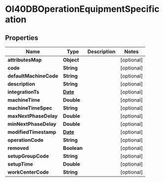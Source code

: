 
# OI40DBOperationEquipmentSpecification

## Properties
Name | Type | Description | Notes
------------ | ------------- | ------------- | -------------
**attributesMap** | **Object** |  |  [optional]
**code** | **String** |  |  [optional]
**defaultMachineCode** | **String** |  |  [optional]
**description** | **String** |  |  [optional]
**integrationTs** | [**Date**](Date.md) |  |  [optional]
**machineTime** | **Double** |  |  [optional]
**machineTimeSpec** | **String** |  |  [optional]
**maxNextPhaseDelay** | **Double** |  |  [optional]
**minNextPhaseDelay** | **Double** |  |  [optional]
**modifiedTimestamp** | [**Date**](Date.md) |  |  [optional]
**operationCode** | **String** |  |  [optional]
**removed** | **Boolean** |  |  [optional]
**setupGroupCode** | **String** |  |  [optional]
**setupTime** | **Double** |  |  [optional]
**workCenterCode** | **String** |  |  [optional]



